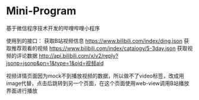 # Mini-Program
基于微信程序技术开发的哔哩哔哩小程序

使用到的接口：
获取B站视频信息  https://www.bilibili.com/index/ding.json
获取推荐观看的视频  https://www.bilibili.com/index/catalogy/5-3day.json
获取视频的评论数据  http://api.bilibili.com/x/v2/reply?jsonp=jsonp&pn=1&type=1&oid=视频aid

视频详情页面因为mock不到播放视频的数据，所以做不了video标签，改成用image代替，点击后跳转到另一个页面，在这个页面使用web-view调用B站播放界面进行播放
